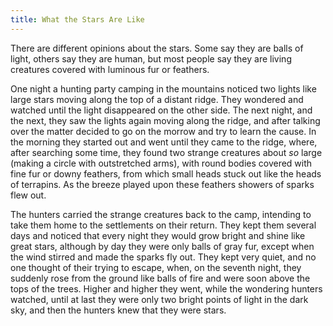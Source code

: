 ```yaml
---
title: What the Stars Are Like
---
```


There are different opinions about the stars. Some say they are balls of light, others say they are human, but most people say they are living creatures covered with luminous fur or feathers.

One night a hunting party camping in the mountains noticed two lights like large stars moving along the top of a distant ridge. They wondered and watched until the light disappeared on the other side. The next night, and the next, they saw the lights again moving along the ridge, and after talking over the matter decided to go on the morrow and try to learn the cause. In the morning they started out and went until they came to the ridge, where, after searching some time, they found two strange creatures about _so_ large (making a circle with outstretched arms), with round bodies covered with fine fur or downy feathers, from which small heads stuck out like the heads of terrapins. As the breeze played upon these feathers showers of sparks flew out.

The hunters carried the strange creatures back to the camp, intending to take them home to the settlements on their return. They kept them several days and noticed that every night they would grow bright and shine like great stars, although by day they were only balls of gray fur, except when the wind stirred and made the sparks fly out. They kept very quiet, and no one thought of their trying to escape, when, on the seventh night, they suddenly rose from the ground like balls of fire and were soon above the tops of the trees. Higher and higher they went, while the wondering hunters watched, until at last they were only two bright points of light in the dark sky, and then the hunters knew that they were stars.
